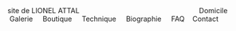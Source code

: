 <html>
 
   <main>
   site de LIONEL ATTAL &nbsp; &nbsp; &nbsp; &nbsp; &nbsp; &nbsp; &nbsp; &nbsp; &nbsp; &nbsp; &nbsp; &nbsp; &nbsp; &nbsp; &nbsp; &nbsp; &nbsp; &nbsp; &nbsp; &nbsp;   &nbsp; &nbsp; &nbsp; &nbsp; &nbsp; &nbsp; &nbsp; &nbsp; &nbsp; &nbsp;   Domicile &nbsp;&nbsp;  &nbsp;Galerie &nbsp;&nbsp; &nbsp;Boutique &nbsp;&nbsp; &nbsp;Technique &nbsp;&nbsp; &nbsp;Biographie &nbsp;&nbsp; &nbsp;FAQ &nbsp;&nbsp;&nbsp;Contact
   </main>
 
</html>

